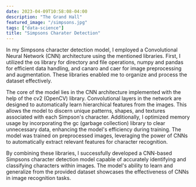```yaml
---
date: 2023-04-09T10:58:08-04:00
description: "The Grand Hall"
featured_image: "/simpsons.jpg"
tags: ["data-science"]
title: "Simpsons Charater Detection"
---
```


In my Simpsons character detection model, I employed a Convolutional Neural Network (CNN) architecture using the mentioned libraries. First, I utilized the os library for directory and file operations, numpy and pandas for efficient data handling, and canaro and caer for image preprocessing and augmentation. These libraries enabled me to organize and process the dataset effectively.

The core of the model lies in the CNN architecture implemented with the help of the cv2 (OpenCV) library. Convolutional layers in the network are designed to automatically learn hierarchical features from the images. This allows the model to discern unique patterns, shapes, and textures associated with each Simpson's character. Additionally, I optimized memory usage by incorporating the gc (garbage collection) library to clear unnecessary data, enhancing the model's efficiency during training. The model was trained on preprocessed images, leveraging the power of CNNs to automatically extract relevant features for character recognition.

By combining these libraries, I successfully developed a CNN-based Simpsons character detection model capable of accurately identifying and classifying characters within images. The model's ability to learn and generalize from the provided dataset showcases the effectiveness of CNNs in image recognition tasks.